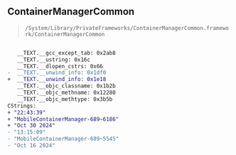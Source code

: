 ## ContainerManagerCommon

> `/System/Library/PrivateFrameworks/ContainerManagerCommon.framework/ContainerManagerCommon`

```diff

   __TEXT.__gcc_except_tab: 0x2ab8
   __TEXT.__ustring: 0x16c
   __TEXT.__dlopen_cstrs: 0x66
-  __TEXT.__unwind_info: 0x1df0
+  __TEXT.__unwind_info: 0x1e18
   __TEXT.__objc_classname: 0x1b2b
   __TEXT.__objc_methname: 0x12280
   __TEXT.__objc_methtype: 0x3b5b
CStrings:
+ "22:43:39"
+ "MobileContainerManager-689~6186"
+ "Oct 30 2024"
- "13:15:09"
- "MobileContainerManager-689~5545"
- "Oct 16 2024"

```
